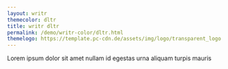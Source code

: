 ```yaml
---
layout: writr
themecolor: dltr
title: writr dltr
permalink: /demo/writr-color/dltr.html
themelogo: https://template.pc-cdn.de/assets/img/logo/transparent_logo.png
---
```


Lorem ipsum dolor sit amet nullam id egestas urna aliquam turpis mauris 
